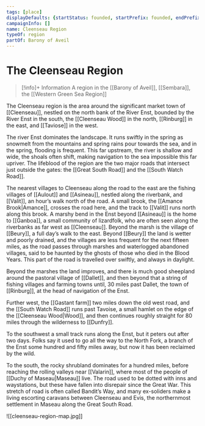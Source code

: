 ```yaml
---
tags: [place]
displayDefaults: {startStatus: founded, startPrefix: founded, endPrefix: destroyed, endStatus: destroyed}
campaignInfo: []
name: Cleenseau Region
typeOf: region
partOf: Barony of Aveil
---
```

# The Cleenseau Region
>[!info]+ Information
> A  region in the [[Barony of Aveil]], [[Sembara]], the [[Western Green Sea Region]]

The Cleenseau region is the area around the significant market town of [[Cleenseau]], nestled on the north bank of the River Enst, bounded by the River Enst in the south, the [[Cleenseau Wood]] in the north, [[Rinburg]] in the east, and [[Taviose]] in the west.

The river Enst dominates the landscape. It runs swiftly in the spring as snowmelt from the mountains and spring rains pour towards the sea, and in the spring, flooding is frequent. This far upstream, the river is shallow and wide, the shoals often shift, making navigation to the sea impossible this far upriver. The lifeblood of the region are the two major roads that intersect just outside the gates: the [[Great South Road]] and the [[South Watch Road]].  

The nearest villages to Cleenseau along the road to the east are the fishing villages of [[Aulout]] and [[Asineau]], nestled along the riverbank, and [[Valit]], an hour’s walk north of the road. A small brook, the [[Amance Brook|Amance]], crosses the road here, and the track to [[Valit]] runs north along this brook. A marshy bend in the Enst beyond [[Asineau]] is the home to [[Ganboa]], a small community of lizardfolk, who are often seen along the riverbanks as far west as [[Cleenseau]]. Beyond the marsh is the village of [[Beury]], a full day’s walk to the east. Beyond [[Beury]] the land is wetter and poorly drained, and the villages are less frequent for the next fifteen miles, as the road passes through marshes and waterlogged abandoned villages, said to be haunted by the ghosts of those who died in the Blood Years. This part of the road is travelled over swiftly, and always in daylight.  

Beyond the marshes the land improves, and there is much good sheepland around the pastoral village of [[Dallet]], and then beyond that a string of fishing villages and farming towns until, 30 miles past Dallet, the town of [[Rinburg]], at the head of navigation of the Enst.

Further west, the [[Gastant farm]] two miles down the old west road, and the [[South Watch Road]] runs past Tavoise, a small hamlet on the edge of the [[Cleenseau Wood|Wood]], and then continues roughly straight for 80 miles through the wilderness to [[Dunfry]]. 

To the southwest a small track runs along the Enst, but it peters out after two days. Folks say it used to go all the way to the North Fork, a branch of the Enst some hundred and fifty miles away, but now it has been reclaimed by the wild. 

To the south, the rocky shrubland dominates for a hundred miles, before reaching the rolling valleys near [[Valarin]], where most of the people of [[Duchy of Maseau|Maseau]] live. The road used to be dotted with inns and waystations, but these have fallen into disrepair since the Great War. This stretch of road is often called Bandit’s Way, and many ex-soliders make a living escorting caravans between Cleenseau and Evis, the northernmost settlement in Maseau along the Great South Road.

![[cleenseau-region-map.jpg]]

